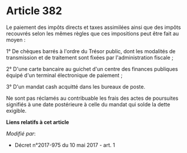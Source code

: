 # Article 382

Le paiement des impôts directs et taxes assimilées ainsi que des impôts recouvrés selon les mêmes règles que ces impositions
peut être fait au moyen :

1° De chèques barrés à l'ordre du Trésor public, dont les modalités de transmission et de traitement sont fixées par
l'administration fiscale ;

2° D'une carte bancaire au guichet d'un centre des finances publiques équipé d'un terminal électronique de paiement ;

3° D'un mandat cash acquitté dans les bureaux de poste.

Ne sont pas réclamés au contribuable les frais des actes de poursuites signifiés à une date postérieure à celle du mandat qui
solde la dette exigible.

**Liens relatifs à cet article**

_Modifié par_:

  - Décret n°2017-975 du 10 mai 2017 - art. 1
